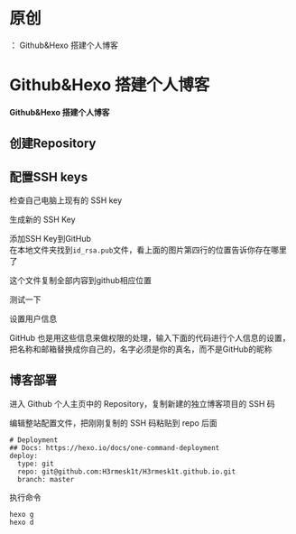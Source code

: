 # 原创
：  Github&Hexo 搭建个人博客

# Github&amp;Hexo 搭建个人博客

#### Github&amp;Hexo 搭建个人博客

## 创建Repository

## 配置SSH keys

> 
检查自己电脑上现有的 SSH key


> 
生成新的 SSH Key


> 
添加SSH Key到GitHub<br/> 在本地文件夹找到`id_rsa.pub`文件，看上面的图片第四行的位置告诉你存在哪里了


> 
这个文件复制全部内容到github相应位置


> 
测试一下


> 
设置用户信息


> 
GitHub 也是用这些信息来做权限的处理，输入下面的代码进行个人信息的设置，把名称和邮箱替换成你自己的，名字必须是你的真名，而不是GitHub的昵称


## 博客部署

> 
进入 Github 个人主页中的 Repository，复制新建的独立博客项目的 SSH 码


> 
编辑整站配置文件，把刚刚复制的 SSH 码粘贴到 repo 后面


```
# Deployment
## Docs: https://hexo.io/docs/one-command-deployment
deploy:
  type: git
  repo: git@github.com:H3rmesk1t/H3rmesk1t.github.io.git
  branch: master

```

> 
执行命令


```
hexo g
hexo d

```
